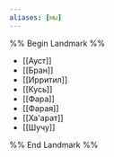 ```yaml
---
aliases: [мы]
---
```


%% Begin Landmark %%

- [[Ауст]]
- [[Бран]]
- [[Ирритил]]
- [[Кусь]]
- [[Фара]]
- [[Фарая]]
- [[Ха'арат]]
- [[Шучу]]

%% End Landmark %%
